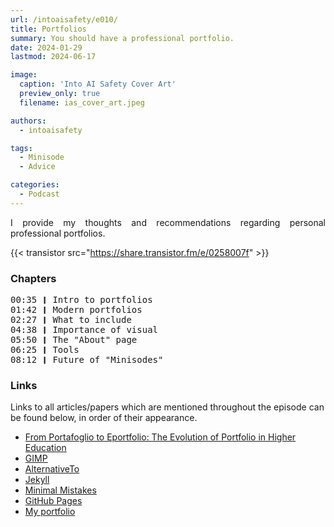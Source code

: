 ```yaml
---
url: /intoaisafety/e010/
title: Portfolios
summary: You should have a professional portfolio.
date: 2024-01-29
lastmod: 2024-06-17

image:
  caption: 'Into AI Safety Cover Art'
  preview_only: true
  filename: ias_cover_art.jpeg

authors:
  - intoaisafety

tags:
  - Minisode
  - Advice

categories: 
  - Podcast
---
```


<div style="text-align: justify">
I provide my thoughts and recommendations regarding personal professional portfolios.

{{< transistor src="https://share.transistor.fm/e/0258007f" >}}
</div>

### Chapters

<div style="text-align: left; font-family:monospace;">
00:35 ❙ Intro to portfolios<br>
01:42 ❙ Modern portfolios<br>
02:27 ❙ What to include<br>
04:38 ❙ Importance of visual<br>
05:50 ❙ The "About" page<br>
06:25 ❙ Tools<br>
08:12 ❙ Future of "Minisodes"
</div>

### Links

Links to all articles/papers which are mentioned throughout the episode can be found below, in order of their appearance.
  - <a href="https://jime.open.ac.uk/articles/10.5334/jime.574" target="_blank" rel="noreferrer noopener">From Portafoglio to Eportfolio: The Evolution of Portfolio in Higher Education</a>
  - <a href="https://www.gimp.org" target="_blank" rel="noreferrer noopener">GIMP</a>
  - <a href="https://alternativeto.net" target="_blank" rel="noreferrer noopener">AlternativeTo</a>
  - <a href="https://jekyllrb.com" target="_blank" rel="noreferrer noopener">Jekyll</a>
  - <a href="https://mmistakes.github.io/minimal-mistakes/" target="_blank" rel="noreferrer noopener">Minimal Mistakes</a>
  - <a href="https://pages.github.com" target="_blank" rel="noreferrer noopener">GitHub Pages</a>
  - <a href="https://jacob-haimes.github.io" target="_blank" rel="noreferrer noopener">My portfolio</a>

<!-- end of the list -->
